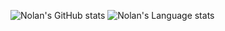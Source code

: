 ![Nolan's GitHub stats](https://github-readme-stats.vercel.app/api?username=nheimlich&show_icons=true&theme=radical)
![Nolan's Language stats](https://github-readme-stats.vercel.app/api/top-langs/?username=nheimlich&show_icons=true&theme=radical)
